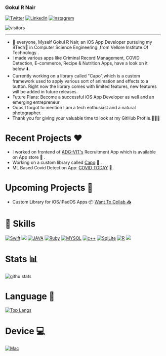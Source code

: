 ### Gokul R Nair

[![Twitter](https://img.shields.io/badge/twitter-%231DA1F2.svg?&style=for-the-badge&logo=twitter&logoColor=white)](https://twitter.com/GokulNair2303)
[![Linkedin](https://img.shields.io/badge/linkedin-%230077B5.svg?&style=for-the-badge&logo=linkedin&logoColor=white)](https://www.linkedin.com/in/gokul-r-nair/)
[![Instagrem](https://img.shields.io/badge/instagram-%23E4405F.svg?&style=for-the-badge&logo=instagram&logoColor=white)](https://www.instagram.com/_gokul_r_nair_/)

![visitors](https://visitor-badge.laobi.icu/badge?page_id=gokulnair2001)

____________________________________________________________________
 
- 👋 everyone, Myself Gokul R Nair, an iOS App Developer pursuing my BTech📜 in Computer Science Engineering ,from Vellore Institute Of Technology .
- I made various apps like Criminal Record Management, COVID Detection, E-commerce, Recipe & Nutrition Apps, have a look on it below ⬇️. 
- Currently working on a library called "Capo",which is a custom framework used to apply various sort of animation and effects to a button. Right now the library comes with limited features, new features will be added in future releases.
- Future Plans: Become a successful iOS App Developer as well and an emerging entrepreneur
- Oops,I forgot to mention I am a tech enthusiast and a natural photographer.   
- Thank you for giving your valuable time to look at my GitHub Profile.👨🏻‍💻 

# Recent Projects ❤️

- I worked on frontend of [ADG-VIT's](https://apps.apple.com/in/app/adg-vit/id1545733138) Recruitment App which is available on App store 🎯 .
- Working on a custom library called [Capo](https://github.com/gokulnair2001/Capo) 🔘 .
- ML Based Covid Detection App: [COVID TODAY](https://github.com/gokulnair2001/COVID-TODAY) 🦠 .

# Upcoming Projects 🤫

- Custom Library for iOS/iPadOS Apps 📦 [ Want To Collab 📥](https://www.linkedin.com/in/gokul-r-nair/)

# 🚀 Skills 

[![Swift](https://img.shields.io/badge/swift-%23FA7343.svg?&style=for-the-badge&logo=swift&logoColor=white)](https://github.com/gokulnair2001/)
<img src="https://img.shields.io/badge/javascript%20-%23323330.svg?&style=for-the-badge&logo=javascript&logoColor=%23F7DF1E"/>
[![JAVA](https://img.shields.io/badge/java-%23ED8B00.svg?&style=for-the-badge&logo=java&logoColor=white)](https://github.com/gokulnair2001/)
[![Ruby](https://img.shields.io/badge/ruby-%23CC342D.svg?&style=for-the-badge&logo=ruby&logoColor=white)](https://github.com/gokulnair2001/)
[![MYSQL](https://img.shields.io/badge/mysql-%2300f.svg?&style=for-the-badge&logo=mysql&logoColor=white)](https://github.com/gokulnair2001/)
[![c++](https://img.shields.io/badge/c++%20-%2300599C.svg?&style=for-the-badge&logo=c%2B%2B&logoColor=white)](https://github.com/gokulnair2001/)
[![SqlLite](https://img.shields.io/badge/sqlite-%2307405e.svg?&style=for-the-badge&logo=sqlite&logoColor=white)](https://github.com/gokulnair2001/)
[![R](https://img.shields.io/badge/r-%23276DC3.svg?&style=for-the-badge&logo=r&logoColor=white)](https://github.com/gokulnair2001/)
<img src="https://img.shields.io/badge/python%20-%2314354C.svg?&style=for-the-badge&logo=python&logoColor=white"/>


# Stats 📊

![githu stats](https://github-readme-stats.vercel.app/api?username=gokulnair2001&show_icons=true&theme=radical)

# Language 📕

[![Top Langs](https://github-readme-stats.vercel.app/api/top-langs/?username=gokulnair2001&layout=compact)](https://github.com/gokulnair2001/github-readme-stats)

# Device 💻

[![Mac](https://img.shields.io/badge/apple-macbook%20pro%202020-%23999999.svg?&style=for-the-badge&logo=apple&logoColor=white)](https://www.apple.com/in/macbook-pro-16/)
